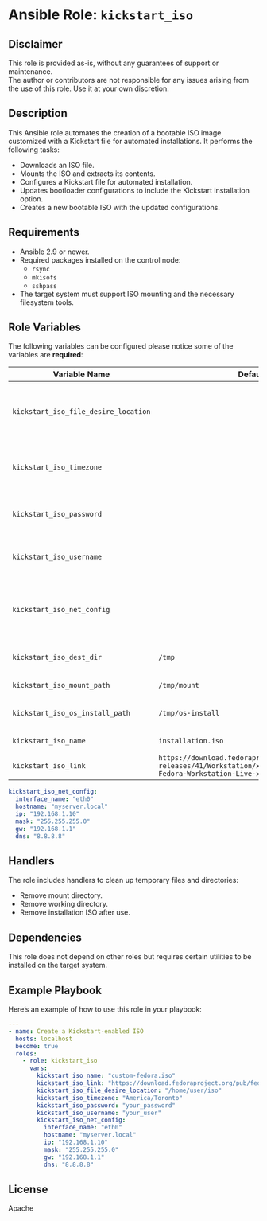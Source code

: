 # Ansible Role: `kickstart_iso`

## Disclaimer
This role is provided as-is, without any guarantees of support or maintenance.  
The author or contributors are not responsible for any issues arising from the use of this role. Use it at your own discretion.

## Description
This Ansible role automates the creation of a bootable ISO image customized with a Kickstart file for automated installations. It performs the following tasks:
- Downloads an ISO file.
- Mounts the ISO and extracts its contents.
- Configures a Kickstart file for automated installation.
- Updates bootloader configurations to include the Kickstart installation option.
- Creates a new bootable ISO with the updated configurations.

## Requirements
- Ansible 2.9 or newer.
- Required packages installed on the control node:
  - `rsync`
  - `mkisofs`
  - `sshpass`
- The target system must support ISO mounting and the necessary filesystem tools.


## Role Variables
The following variables can be configured please notice some of the variables are **required**:

| Variable Name                       | Default Value      | Description|
|-------------------------------------|--------------------|------------|
|`kickstart_iso_file_desire_location` |                     | Target directory where the generated ISO file will be moved after creation. **Required**. Example: `/opt/http_store/data`|
|`kickstart_iso_timezone`             |                     | Timezone to set in the Kickstart configuration file. **Required**. Example: `America/Toronto`                            |
|`kickstart_iso_password`             |                     | Root password to set in the Kickstart configuration file. **Required**.                                                  |
|`kickstart_iso_username`             |                     | Username to create in the Kickstart configuration file. **Required**.                                                    |
|`kickstart_iso_net_config`           |                     | Network configuration for the target system in the Kickstart file. **Required**.   See example below                     |
|`kickstart_iso_dest_dir`             | `/tmp`              | Directory to store the downloaded ISO and generated files.                                                               |
|`kickstart_iso_mount_path`           | `/tmp/mount`        | Directory where the ISO will be mounted.                                                                                 |
|`kickstart_iso_os_install_path`      | `/tmp/os-install`   | Working directory for extracted ISO contents.                                                                            |
|`kickstart_iso_name`                 | `installation.iso`  | Name of the final bootable ISO.                                                                                          |
|`kickstart_iso_link`                 | `https://download.fedoraproject.org/pub/fedora/linux/`<br>`releases/41/Workstation/x86_64/iso/`<br>`Fedora-Workstation-Live-x86_64-41-1.4.iso` | URL of the ISO image to download. |

```yaml
kickstart_iso_net_config:
  interface_name: "eth0"
  hostname: "myserver.local"
  ip: "192.168.1.10"
  mask: "255.255.255.0"
  gw: "192.168.1.1"
  dns: "8.8.8.8"
```
## Handlers
The role includes handlers to clean up temporary files and directories:
- Remove mount directory.
- Remove working directory.
- Remove installation ISO after use.

## Dependencies
This role does not depend on other roles but requires certain utilities to be installed on the target system.



## Example Playbook
Here’s an example of how to use this role in your playbook:

```yaml
---
- name: Create a Kickstart-enabled ISO
  hosts: localhost
  become: true
  roles:
    - role: kickstart_iso
      vars:
        kickstart_iso_name: "custom-fedora.iso"
        kickstart_iso_link: "https://download.fedoraproject.org/pub/fedora/linux/releases/41/Workstation/x86_64/iso/Fedora-Workstation-Live-x86_64-41-1.4.iso"
        kickstart_iso_file_desire_location: "/home/user/iso"
        kickstart_iso_timezone: "America/Toronto"
        kickstart_iso_password: "your_password"
        kickstart_iso_username: "your_user"
        kickstart_iso_net_config:
          interface_name: "eth0"
          hostname: "myserver.local"
          ip: "192.168.1.10"
          mask: "255.255.255.0"
          gw: "192.168.1.1"
          dns: "8.8.8.8"
```
License
-------

Apache

